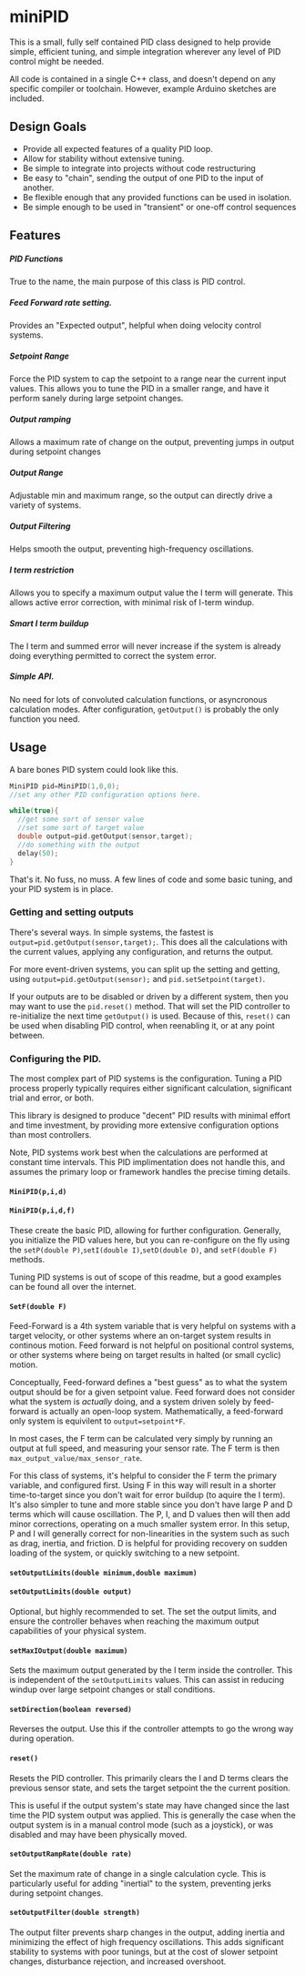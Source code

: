 # miniPID
This is a small, fully self contained PID class designed to help provide simple, efficient tuning, and simple integration wherever any level of PID control might be needed. 

All code is contained in a single C++ class, and doesn't depend on any specific compiler or toolchain. However, example Arduino sketches are included.

## Design Goals
- Provide all expected features of a quality PID loop. 
- Allow for stability without extensive tuning. 
- Be simple to integrate into projects without code restructuring
- Be easy to "chain", sending the output of one PID to the input of another. 
- Be flexible enough that any provided functions can be used in isolation. 
- Be simple enough to be used in "transient" or one-off control sequences 

## Features
##### PID Functions
True to the name, the main purpose of this class is PID control.

##### Feed Forward rate setting. 
Provides an "Expected output", helpful when doing velocity control systems. 

##### Setpoint Range
Force the PID system to cap the setpoint to a range near the current input values. This allows you to tune the PID in a smaller range, and have it perform sanely during large setpoint changes. 

##### Output ramping
Allows a maximum rate of change on the output, preventing jumps in output during setpoint changes

##### Output Range
Adjustable min and maximum range, so the output can directly drive a variety of systems. 

##### Output Filtering
Helps smooth the output, preventing high-frequency oscillations.

##### I term restriction
Allows you to specify a maximum output value the I term will generate. This allows active error correction, with minimal risk of I-term windup. 

##### Smart I term buildup
The I term and summed error will never increase if the system is already doing everything permitted to correct the system error. 

##### Simple API. 
No need for lots of convoluted calculation functions, or asyncronous calculation modes. After configuration, `getOutput()` is probably the only function you need. 

## Usage
A bare bones PID system could look like this. 

``` cpp
MiniPID pid=MiniPID(1,0,0);
//set any other PID configuration options here. 

while(true){
  //get some sort of sensor value
  //set some sort of target value
  double output=pid.getOutput(sensor,target);
  //do something with the output
  delay(50);
}
```
That's it. No fuss, no muss. A few lines of code and some basic tuning, and your PID system is in place. 

### Getting and setting outputs
There's several ways. In simple systems, the fastest is  `output=pid.getOutput(sensor,target);`. This does all the calculations with the current values, applying any configuration, and returns the output. 

For more event-driven systems, you can split up the setting and getting, using `output=pid.getOutput(sensor);` and `pid.setSetpoint(target)`.

If your outputs are to be disabled or driven by a different system, then you may want to use the `pid.reset()` method. That will set the PID controller to re-initialize the next time  `getOutput()` is used. Because of this, `reset()` can be used when disabling PID control, when reenabling it, or at any point between.

### Configuring the PID. 
The most complex part of PID systems is the configuration. Tuning a PID process properly typically requires either significant calculation, significant trial and error, or both. 

This library is designed to produce "decent" PID results with minimal effort and time investment, by providing more extensive configuration options than most controllers.

Note, PID systems work best when the calculations are performed at constant time intervals. This PID implimentation does not handle this, and assumes the primary loop or framework handles the precise timing details.

#### `MiniPID(p,i,d)`
#### `MiniPID(p,i,d,f)`

These create the basic PID, allowing for further configuration. Generally, you initialize the PID values here, but you can re-configure on the fly using the `setP(double P)`,`setI(double I)`,`setD(double D)`, and `setF(double F)` methods. 

Tuning PID systems is out of scope of this readme, but a good examples can be found all over the internet. 

#### `SetF(double F)`
Feed-Forward is a 4th system variable that is very helpful on systems with a target velocity, or other systems where an on-target system results in continous motion. Feed forward is not helpful on positional control systems, or other systems where being on target results in halted (or small cyclic) motion.

Conceptually, Feed-forward defines a "best guess" as to what the system output should be for a given setpoint value. Feed forward does not consider what the system is _actually_ doing, and a system driven solely by feed-forward is actually an open-loop system. Mathematically, a feed-forward only system is equivilent to `output=setpoint*F`. 

In most cases, the F term can be calculated very simply by running an output at full speed, and measuring your sensor rate. The F term is then `max_output_value/max_sensor_rate`.

For this class of systems, it's helpful to consider the F term the primary variable, and configured first. Using F in this way will result in a shorter time-to-target since you don't wait for error buildup (to aquire the I term). It's also simpler to tune and more stable since you don't have large P and D terms which will cause oscillation. The P, I, and D  values then will then add minor corrections, operating on a much smaller system error. In this setup, P and I will generally correct for non-linearities in the system such as such as drag, inertia, and friction. D is helpful for providing recovery on sudden loading of the system, or quickly switching to a new setpoint.

#### `setOutputLimits(double minimum,double maximum)`
#### `setOutputLimits(double output)`
Optional, but highly recommended to set. The set the output limits, and ensure the controller behaves when reaching the maximum output capabilities of your physical system. 

#### `setMaxIOutput(double maximum)`
Sets the maximum output generated by the I term inside the controller. This is independent of the `setOutputLimits` values. This can assist in reducing windup over large setpoint changes or stall conditions. 

#### `setDirection(boolean reversed)`
Reverses the output. Use this if the controller attempts to go the wrong way during operation. 

#### `reset()`
Resets the PID controller. This primarily clears the I and D terms clears the previous sensor state, and sets the target setpoint the the current position. 

This is useful if the output system's state may have changed since the last time the PID system output was applied. This is generally the case when the output system is in a manual control mode (such as a joystick), or was disabled and may have been physically moved.

#### `setOutputRampRate(double rate)`
Set the maximum rate of change in a single calculation cycle. This is particularly useful for adding "inertial" to the system, preventing jerks during setpoint changes.

#### `setOutputFilter(double strength)`
The output filter prevents sharp changes in the output, adding inertia and minimizing the effect of high frequency oscillations. This adds significant stability to systems with poor tunings, but at the cost of slower setpoint changes, disturbance rejection, and increased overshoot.
